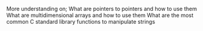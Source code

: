 
More understanding on;
What are pointers to pointers and how to use them
What are multidimensional arrays and how to use them
What are the most common C standard library functions to manipulate strings
